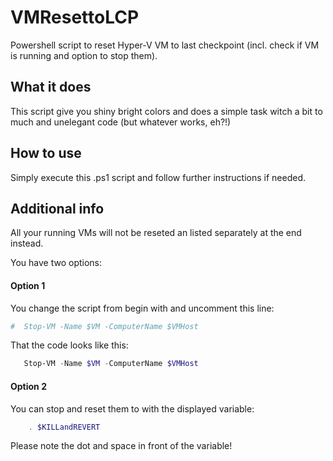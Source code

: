 # VMResettoLCP
Powershell script to reset Hyper-V VM to last checkpoint (incl. check if VM is running and option to stop them).


## What it does
This script give you shiny bright colors and does a simple task witch a bit to much and unelegant code (but whatever works, eh?!)


## How to use

Simply execute this .ps1 script and follow further instructions if needed.


## Additional info

All your running VMs will not be reseted an listed separately at the end instead.

You have two options:
#### Option 1
You change the script from begin with and uncomment this line:

```powershell
#  Stop-VM -Name $VM -ComputerName $VMHost
```
That the code looks like this:
```powershell
   Stop-VM -Name $VM -ComputerName $VMHost
```

#### Option 2
You can stop and reset them to with the displayed variable:

```powershell
    . $KILLandREVERT
```

Please note the dot and space in front of the variable!
